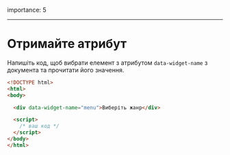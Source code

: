 importance: 5

---

# Отримайте атрибут

Напишіть код, щоб вибрати елемент з атрибутом `data-widget-name` з документа та прочитати його значення.

```html run
<!DOCTYPE html>
<html>
<body>

  <div data-widget-name="menu">Виберіть жанр</div>

  <script>
    /* ваш код */
  </script>
</body>
</html>
```
